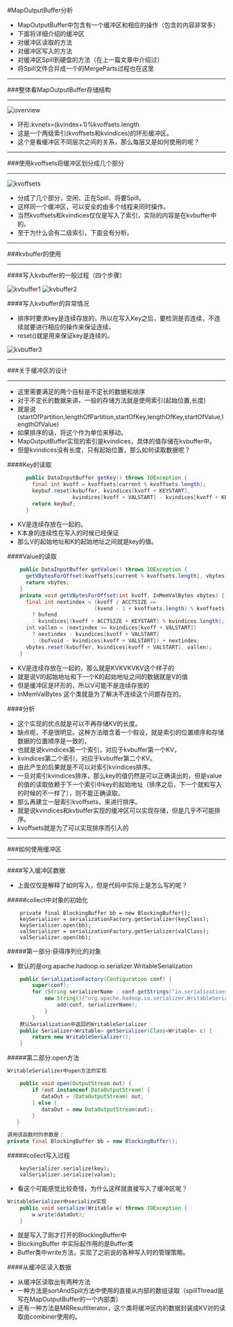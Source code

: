 #MapOutputBuffer分析

* MapOutputBuffer中包含有一个缓冲区和相应的操作（包含的内容非常多）
 * 下面将详细介绍的缓冲区
 * 对缓冲区读取的方法
 * 对缓冲区写入的方法
 * 对缓冲区Spill到硬盘的方法（在上一篇文章中介绍过）
 * 将Spill文件合并成一个的MergeParts过程也在这里

***
###整体看MapOutputBuffer存储结构
***
![overview](/_image/3.0.MapOutputBuffer.png)

* 环形:kvnetx=(kvindex+1)%kvoffsets.length
* 这是一个两级索引(kvoffsets和kvindices)的环形缓冲区。
* 这个是看缓冲区不同层次之间的关系，那么每层又是如何使用的呢？

***
###使用kvoffsets将缓冲区划分成几个部分
***

![kvoffsets](/_image/3.1.kvoffsets.png)

* 分成了几个部分，空闲、正在Spill、将要Spill。
* 这样同一个缓冲区，可以安全的由多个线程来同时操作。
* 当然kvoffsets和kvindices仅仅是写入了索引，实际的内容是在kvbuffer中的。
* 至于为什么会有二级索引，下面会有分析。

***
###kvbuffer的使用
***

####写入kvbuffer的一般过程（四个步骤）

![kvbuffer1](/_image/3.2.kvbuffer1.png)
![kvbuffer2](/_image/3.3.kvbuffer2.png)

####写入kvbuffer的异常情况

* 排序时要求key是连续存放的，所以在写入Key之后，要检测是否连续，不连续就要进行相应的操作来保证连续。
* reset()就是用来保证key是连续的。 

![kvbuffer3](/_image/3.4.kvbuffer3.png)

***
###关于缓冲区的设计
***

* 这里需要满足的两个目标是不定长的数据和排序
* 对于不定长的数据来讲，一般的存储方法就是使用索引(起始位置,长度)
* 就是说(startOfPartition,lengthOfPartition,startOfKey,lengthOfKey,startOfValue,lengthOfValue)
* 如果排序的话，将这个作为单位来移动。
* MapOutputBuffer实现的索引是kvindices，具体的值存储在kvbuffer中。
* 但是kvindices没有长度，只有起始位置，那么如何读取数据呢？

####Key的读取

```java
      public DataInputBuffer getKey() throws IOException {
        final int kvoff = kvoffsets[current % kvoffsets.length];
        keybuf.reset(kvbuffer, kvindices[kvoff + KEYSTART],
                     kvindices[kvoff + VALSTART] - kvindices[kvoff + KEYSTART]);
        return keybuf;
      }
```
* KV是连续存放在一起的。
* K本身的连续性在写入的时候已经保证
* 那么V的起始地址和K的起始地址之间就是key的值。

####Value的读取

```java
    public DataInputBuffer getValue() throws IOException {
      getVBytesForOffset(kvoffsets[current % kvoffsets.length], vbytes);
      return vbytes;
    }
    private void getVBytesForOffset(int kvoff, InMemValBytes vbytes) {
      final int nextindex = (kvoff / ACCTSIZE ==
                            (kvend - 1 + kvoffsets.length) % kvoffsets.length)
        ? bufend
        : kvindices[(kvoff + ACCTSIZE + KEYSTART) % kvindices.length];
      int vallen = (nextindex >= kvindices[kvoff + VALSTART])
        ? nextindex - kvindices[kvoff + VALSTART]
        : (bufvoid - kvindices[kvoff + VALSTART]) + nextindex;
      vbytes.reset(kvbuffer, kvindices[kvoff + VALSTART], vallen);
    }
```
* KV是连续存放在一起的，那么就是KVKVKVKV这个样子的
* 就是说V的起始地址和下一个K的起始地址之间的数据就是V的值
* 但是缓冲区是环形的，所以V可能不是连续存放的
* InMemValBytes 这个类就是为了解决不连续这个问题存在的。

####分析
* 这个实现的优点就是可以不再存储KV的长度。
* 缺点呢，不是很明显。这种方法暗含着一个假设，就是索引的位置顺序和存储数据的位置顺序是一致的，
* 也就是说kvindices第一个索引，对应于kvbuffer第一个KV，
* kvindices第二个索引，对应于kvbuffer第二个KV。
* 由此产生的后果就是不可以对索引kvindices排序。
* 一旦对索引kvindices排序，那么key的值仍然是可以正确读出的，但是value的值的读取依赖于下一个索引中key的起始地址（排序之后，下一个就和写入的时候的不一样了），则不能正确读取。
* 那么再建立一层索引kvoffsets，来进行排序。
* 就是说kvindices和kvbuffer实现的缓冲区可以实现存储，但是几乎不可能排序。
* kvoffsets就是为了可以实现排序而引入的

***
###如何使用缓冲区
***

####写入缓冲区数据
* 上面仅仅是解释了如何写入，但是代码中实际上是怎么写的呢？

#####collect中对象的初始化

```
    private final BlockingBuffer bb = new BlockingBuffer();
    keySerializer = serializationFactory.getSerializer(keyClass);
    keySerializer.open(bb);
    valSerializer = serializationFactory.getSerializer(valClass);
    valSerializer.open(bb);

```
#####第一部分:获得序列化的对象

* 默认的是org.apache.hadoop.io.serializer.WritableSerialization

```java
    public SerializationFactory(Configuration conf) {
        super(conf);
        for (String serializerName : conf.getStrings("io.serializations", 
            new String[]{"org.apache.hadoop.io.serializer.WritableSerialization"})) {
                add(conf, serializerName);
            }
        }
    默认Serialization中返回的WritableSerializer
    public Serializer<Writable> getSerializer(Class<Writable> c) {
        return new WritableSerializer();
    }
```
#####第二部分:open方法

```java
WritableSerializer中open方法的实现

    public void open(OutputStream out) {
        if (out instanceof DataOutputStream) {
           dataOut = (DataOutputStream) out;
        } else {
           dataOut = new DataOutputStream(out);
        }
   }

调用该函数时的参数是：
private final BlockingBuffer bb = new BlockingBuffer();
```
#####collect写入过程
```
    keySerializer.serialize(key);
    valSerializer.serialize(value);
```

* 看这个可能感觉比较奇怪，为什么这样就直接写入了缓冲区呢？

```java
WritableSerializer中serialize实现
    public void serialize(Writable w) throws IOException {
        w.write(dataOut);
    }
```
* 就是写入了刚才打开的BlockingBuffer中
* BlockingBuffer 中实际起作用的是Buffer类
* Buffer类中write方法，实现了之前说的各种写入时的管理策略。

####从缓冲区读入数据

* 从缓冲区读取出有两种方法
 * 一种方法是sortAndSpill方法中使用的直接从内部的数组读取（spillThread是写在MapOutputBuffer的一个内部类）
 * 还有一种方法是MRResultIterator，这个类将缓冲区内的数据封装成KV对的读取由combiner使用的。
